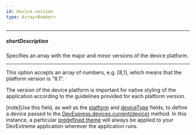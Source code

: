 ```yaml
---
id: Device.version
type: Array<Number>
---
```

---
##### shortDescription
Specifies an array with the major and minor versions of the device platform.

---
This option accepts an array of numbers, e.g. [8,1], which means that the platform version is "8.1".

The version of the device platform is important for native styling of the application according to the guidelines provided for each platform version.

[note]Use this field, as well as the [platform](/api-reference/50%20Common/Object%20Structures/Device/platform.md '/Documentation/ApiReference/Common/Object_Structures/device/#platform') and [deviceType](/api-reference/50%20Common/Object%20Structures/Device/deviceType.md '/Documentation/ApiReference/Common/Object_Structures/device/#deviceType') fields, to define a device passed to the [DevExpress.devices.current(device)](/api-reference/50%20Common/utils/devices/3%20Methods/current(deviceName).md '/Documentation/ApiReference/Common/Utils/devices/Methods/#currentdeviceName') method. In this instance, a particular [predefined theme](/concepts/60%20Themes%20and%20Styles/05%20Predefined%20Themes/00%20Predefined%20Themes.md '/Documentation/Guide/Themes_and_Styles/Predefined_Themes/') will always be applied to your DevExtreme application wherever the application runs.